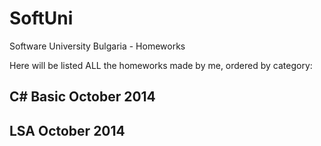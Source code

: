 SoftUni
=======

Software University Bulgaria - Homeworks

Here will be listed ALL the homeworks made by me, ordered by category:

C# Basic October 2014
------------------------------

LSA October 2014
------------------------------
